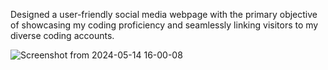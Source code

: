 Designed a user-friendly social media webpage with the primary objective of showcasing my coding proficiency and seamlessly linking visitors to my diverse coding accounts.


![Screenshot from 2024-05-14 16-00-08](https://github.com/Sanisha15/Social-links-profile/assets/90545685/1b811d03-79a2-456e-9228-cc1dae2cbf26)
